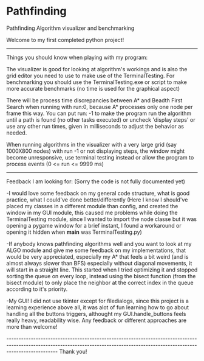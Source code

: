 # Pathfinding
Pathfinding Algorithm visualizer and benchmarking

Welcome to my first completed python project!

---------------------------------------------------------------------------------------------------------------------------------------------------------------------------------
Things you should know when playing with my program:

  The visualizer is good for looking at algorithm's workings and is also the grid editor you need to use to make use of the TerminalTesting.
    For benchmarking you should use the TerminalTesting.exe or script to make more accurate benchmarks (no time is used for the graphical aspect)
  
  There will be process time discrepancies between A* and Beadth First Search when running with run:0, because A* processes only one node per frame this way.
  You can put run: -1 to make the program run the algorithm until a path is found (no other tasks executed) or uncheck 'display steps' or use any other run times, given in           milliseconds to adjust the behavior as needed.
  
  When running algorithms in the visualizer with a very large grid (say 1000X800 nodes) with run -1 or not displaying steps, the window might become unresponsive, use terminal         testing instead or allow the program to process events (0 <= run <= 9999 ms)
  
---------------------------------------------------------------------------------------------------------------------------------------------------------------------------------
Feedback I am looking for:
(Sorry the code is not fully documented yet)
  
  -I would love some feedback on my general code structure, what is good practice, what I could've done better/differently
    (Here I know I should've placed my classes in a different module than config, and created the window in my GUI module, this caused me problems while doing the TerminalTesting module, since I wanted to import the node classe but it was opening a pygame window for a brief instant, I found a workaround or opening it hidden when __main__ was TerminalTesting.py)

  -If anybody knows pathfinding algorithms well and you want to look at my ALGO module and give me some feedback on my implementations, that would be very appreciated, especially my A* that feels a bit weird (and is almost always slower than BFS) especially without diagonal movements, it will start in a straight line. This started when I tried optimizing it and stopped sorting the queue on every loop, instead using the bisect function (from the bisect module) to only place the neighbor at the correct index in the queue according to it's priority.

  -My GUI! I did not use tkinter except for filedialogs, since this project is a learning experience above all, it was alot of fun learning how to go about handling all the buttons triggers, althought my GUI.handle_buttons feels really heavy, readability wise. Any feedback or different approaches are more than welcome!
 
---------------------------------------------------------------------------------------------------------------------------------------------------------------------------------  Thank you!
  

  
  
  
